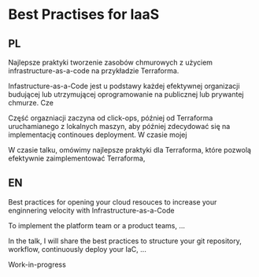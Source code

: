 # Best Practises for IaaS

## PL

Najlepsze praktyki tworzenie zasobów chmurowych z użyciem infrastructure-as-a-code na przykładzie Terraforma.

Infastructure-as-a-Code jest u podstawy każdej efektywnej organizacji budującej lub utrzymującej oprogramowanie na publicznej lub prywantej chmurze. Cze



 Część orgazniacji zaczyna od click-ops, później od Terraforma uruchamianego z lokalnych maszyn, aby później zdecydować się na implementację continoues deployment. W czasie mojej 





W czasie talku, omówimy najlepsze praktyki dla Terraforma, które pozwolą efektywnie zaimplementować Terraforma, 


## EN 

Best practices for opening your cloud resouces to increase your enginnering velocity with Infrastructure-as-a-Code

To implement the platform team or a product teams, ...

In the talk, I will share the best practices to structure your git repository, workflow, continuously deploy your IaC, ...

Work-in-progress

